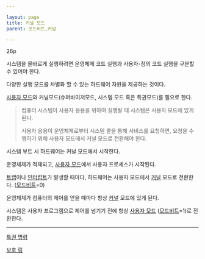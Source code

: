```yaml
---

layout: page
title: 커널 모드
parent: 모드비트,커널

---
```


26p

시스템을 올바르게 실행하려면 운영체제 코드 실행과 사용자-정의 코드 실행을 구분할 수 있어야 한다.

다양한 실행 모드를 차별화 할 수 있는 하드웨어 자원을 제공하는 것이다.

[사용자 모드](사용자-모드.html)와 커널모드(슈퍼바이저모드, 시스템 모드 혹은 특권모드)를 필요로 한다.


    

> 컴퓨터 시스템이 사용자 응용을 위하여 실행될 때 시스템은 사용자 모드에 있게 된다.
> 
> 
> 사용자 응용이 운영체제로부터 시스템 콜을 통해 서비스를 요청하면, 요청을 수행하기 위해 사용자 모드에서 커널 모드로 전환해야 한다.
> 

시스템 부트 시 하드웨어는 커널 모드에서 시작한다.

운영체제가 적재되고, [사용자 모드](사용자-모드.html)에서 사용자 프로세스가 시작된다.

[트랩](트랩.html)이나 [인터럽트](인터럽트.html)가 발생할 때마다,  하드웨어는 사용자 모드에서 [커널](커널.html) 모드로 전환한다. ([모드비트](모드비트.html)=0)

운영체제가 컴퓨터의 제어를 얻을 때마다 항상 [커널](커널.html) 모드에 있게 된다.

시스템은 사용자 프로그램으로 제어를 넘기기 전에 항상 [사용자 모드](사용자-모드.html) ([모드비트](모드비트.html)=1)로 전환한다.

***

[특권 명령](특권-명령.html)

[보호 링](보호-링.html)